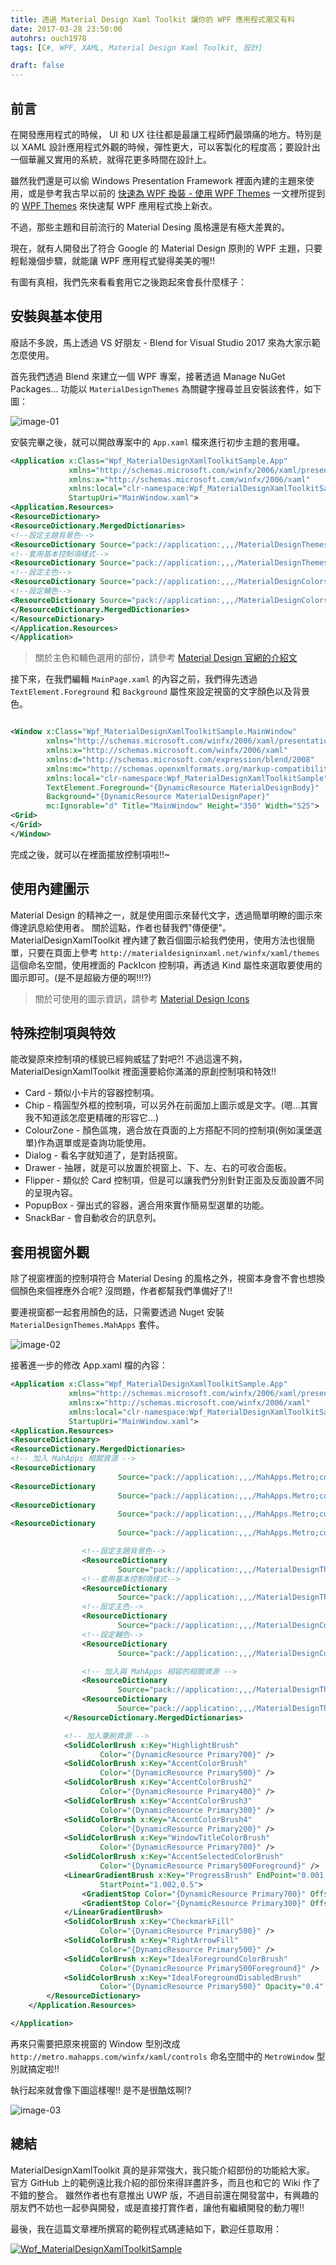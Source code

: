```yaml
---
title: 透過 Material Design Xaml Toolkit 讓你的 WPF 應用程式潮又有料
date: 2017-03-28 23:50:00
autohrs: ouch1978
tags: [C#, WPF, XAML, Material Design Xaml Toolkit, 設計]

draft: false
---
```


## 前言

在開發應用程式的時候， UI 和 UX 往往都是最讓工程師們最頭痛的地方。特別是以 XAML 設計應用程式外觀的時候，彈性更大，可以客製化的程度高；要設計出一個華麗又實用的系統，就得花更多時間在設計上。

雖然我們還是可以偷 Windows Presentation Framework 裡面內建的主題來使用，或是參考我古早以前的 [快速為 WPF 換裝 - 使用 WPF Themes][my-old-post] 一文裡所提到的 [WPF Themes][wpf-themes] 來快速幫 WPF 應用程式換上新衣。

不過，那些主題和目前流行的 Material Desing 風格還是有極大差異的。

現在，就有人開發出了符合 Google 的 Material Design 原則的 WPF 主題，只要輕鬆幾個步驟，就能讓 WPF 應用程式變得美美的喔!!

<!--truncate-->

[my-old-post]: https://dotblogs.com.tw/ouch1978/2011/03/10/wpf-introducing-wpf-themes
[wpf-themes]: http://wpfthemes.codeplex.com/

有圖有真相，我們先來看看套用它之後跑起來會長什麼樣子：

[image-00]: 00-material-design-xaml-toolkit-in-live.gif "套用 MaterialDesignXamlToolkit 的應用程式"

## 安裝與基本使用

廢話不多說，馬上透過 VS 好朋友 - Blend for Visual Studio 2017 來為大家示範怎麼使用。

首先我們透過 Blend 來建立一個 WPF 專案，接著透過 Manage NuGet Packages... 功能以 `MaterialDesignThemes` 為關鍵字搜尋並且安裝該套件，如下圖：

![image-01](01-install-through-nuget.png "搜尋並安裝 MaterialDesignThemes 套件")

安裝完畢之後，就可以開啟專案中的 `App.xaml` 檔來進行初步主題的套用囉。

```xml title="App.xaml"
<Application x:Class="Wpf_MaterialDesignXamlToolkitSample.App"
             xmlns="http://schemas.microsoft.com/winfx/2006/xaml/presentation"
             xmlns:x="http://schemas.microsoft.com/winfx/2006/xaml"
             xmlns:local="clr-namespace:Wpf_MaterialDesignXamlToolkitSample"
             StartupUri="MainWindow.xaml">
<Application.Resources>
<ResourceDictionary>
<ResourceDictionary.MergedDictionaries>
<!--設定主題背景色-->
<ResourceDictionary Source="pack://application:,,,/MaterialDesignThemes.Wpf;component/Themes/MaterialDesignTheme.Dark.xaml" />
<!--套用基本控制項樣式-->
<ResourceDictionary Source="pack://application:,,,/MaterialDesignThemes.Wpf;component/Themes/MaterialDesignTheme.Defaults.xaml" />
<!--設定主色-->
<ResourceDictionary Source="pack://application:,,,/MaterialDesignColors;component/Themes/Recommended/Primary/MaterialDesignColor.Red.xaml" />
<!--設定輔色-->
<ResourceDictionary Source="pack://application:,,,/MaterialDesignColors;component/Themes/Recommended/Accent/MaterialDesignColor.Red.xaml" />
</ResourceDictionary.MergedDictionaries>
</ResourceDictionary>
</Application.Resources>
</Application>
```

> 關於主色和輔色選用的部份，請參考 [Material Design 官網的介紹文][color-palette]

[color-palette]: https://material.io/guidelines/style/color.html#color-color-palette "Color palette"

接下來，在我們編輯 `MainPage.xaml` 的內容之前，我們得先透過 `TextElement.Foreground` 和 `Background` 屬性來設定視窗的文字顏色以及背景色。

```xml title="MainPage.xaml"

<Window x:Class="Wpf_MaterialDesignXamlToolkitSample.MainWindow"
        xmlns="http://schemas.microsoft.com/winfx/2006/xaml/presentation"
        xmlns:x="http://schemas.microsoft.com/winfx/2006/xaml"
        xmlns:d="http://schemas.microsoft.com/expression/blend/2008"
        xmlns:mc="http://schemas.openxmlformats.org/markup-compatibility/2006"
        xmlns:local="clr-namespace:Wpf_MaterialDesignXamlToolkitSample"
        TextElement.Foreground="{DynamicResource MaterialDesignBody}"
        Background="{DynamicResource MaterialDesignPaper}"
        mc:Ignorable="d" Title="MainWindow" Height="350" Width="525">
<Grid>
</Grid>
</Window>
```

完成之後，就可以在裡面擺放控制項啦!!~

## 使用內建圖示

Material Design 的精神之一，就是使用圖示來替代文字，透過簡單明瞭的圖示來傳達訊息給使用者。
關於這點，作者也替我們"傳便便"。 MaterialDesignXamlToolkit 裡內建了數百個圖示給我們使用，使用方法也很簡單，只要在頁面上參考 `http://materialdesigninxaml.net/winfx/xaml/themes` 這個命名空間，使用裡面的 PackIcon 控制項，再透過 Kind 屬性來選取要使用的圖示即可。(是不是超級方便的啊!!!?)

> 關於可使用的圖示資訊，請參考 [Material Design Icons][material-design-icons]

[material-design-icons]: https://materialdesignicons.com/ "Material Design Icons"

## 特殊控制項與特效

能改變原來控制項的樣貌已經夠威猛了對吧?! 不過這還不夠， MaterialDesignXamlToolkit 裡面還要給你滿滿的原創控制項和特效!!

- Card - 類似小卡片的容器控制項。
- Chip - 楕圓型外框的控制項，可以另外在前面加上圖示或是文字。(嗯...其實我不知道該怎麼更精確的形容它...)
- ColourZone - 顏色區塊，適合放在頁面的上方搭配不同的控制項(例如漢堡選單)作為選單或是查詢功能使用。
- Dialog - 看名字就知道了，是對話視窗。
- Drawer - 抽屜，就是可以放置於視窗上、下、左、右的可收合面板。
- Flipper - 類似於 Card 控制項，但是可以讓我們分別針對正面及反面設置不同的呈現內容。
- PopupBox - 彈出式的容器，適合用來實作簡易型選單的功能。
- SnackBar - 會自動收合的訊息列。

## 套用視窗外觀

除了視窗裡面的控制項符合 Material Desing 的風格之外，視窗本身會不會也想換個顏色來個裡應外合呢?
沒問題，作者都幫我們準備好了!!

要連視窗都一起套用顏色的話，只需要透過 Nuget 安裝 `MaterialDesignThemes.MahApps` 套件。

![image-02](02-install-materialdesignthemes-mahapps-package.png "透過 Nuget 安裝 MaterialDesignThemes.MahApps 套件")

接著進一步的修改 App.xaml 檔的內容：

```xml title="App.xaml"
<Application x:Class="Wpf_MaterialDesignXamlToolkitSample.App"
             xmlns="http://schemas.microsoft.com/winfx/2006/xaml/presentation"
             xmlns:x="http://schemas.microsoft.com/winfx/2006/xaml"
             xmlns:local="clr-namespace:Wpf_MaterialDesignXamlToolkitSample"
             StartupUri="MainWindow.xaml">
<Application.Resources>
<ResourceDictionary>
<ResourceDictionary.MergedDictionaries>
<!-- 加入 MahApps 相關資源 -->
<ResourceDictionary
                        Source="pack://application:,,,/MahApps.Metro;component/Styles/Controls.xaml" />
<ResourceDictionary
                        Source="pack://application:,,,/MahApps.Metro;component/Styles/Fonts.xaml" />
<ResourceDictionary
                        Source="pack://application:,,,/MahApps.Metro;component/Styles/Colors.xaml" />
<ResourceDictionary
                        Source="pack://application:,,,/MahApps.Metro;component/Styles/Accents/BaseDark.xaml" />

                <!--設定主題背景色-->
                <ResourceDictionary
                        Source="pack://application:,,,/MaterialDesignThemes.Wpf;component/Themes/MaterialDesignTheme.Dark.xaml" />
                <!--套用基本控制項樣式-->
                <ResourceDictionary
                        Source="pack://application:,,,/MaterialDesignThemes.Wpf;component/Themes/MaterialDesignTheme.Defaults.xaml" />
                <!--設定主色-->
                <ResourceDictionary
                        Source="pack://application:,,,/MaterialDesignColors;component/Themes/Recommended/Primary/MaterialDesignColor.Red.xaml" />
                <!--設定輔色-->
                <ResourceDictionary
                        Source="pack://application:,,,/MaterialDesignColors;component/Themes/Recommended/Accent/MaterialDesignColor.Red.xaml" />

                <!-- 加入與 MahApps 相容的相關資源 -->
                <ResourceDictionary
                        Source="pack://application:,,,/MaterialDesignThemes.MahApps;component/Themes/MaterialDesignTheme.MahApps.Fonts.xaml" />
                <ResourceDictionary
                        Source="pack://application:,,,/MaterialDesignThemes.MahApps;component/Themes/MaterialDesignTheme.MahApps.Flyout.xaml" />
            </ResourceDictionary.MergedDictionaries>

            <!-- 加入筆刷資源 -->
            <SolidColorBrush x:Key="HighlightBrush"
                    Color="{DynamicResource Primary700}" />
            <SolidColorBrush x:Key="AccentColorBrush"
                    Color="{DynamicResource Primary500}" />
            <SolidColorBrush x:Key="AccentColorBrush2"
                    Color="{DynamicResource Primary400}" />
            <SolidColorBrush x:Key="AccentColorBrush3"
                    Color="{DynamicResource Primary300}" />
            <SolidColorBrush x:Key="AccentColorBrush4"
                    Color="{DynamicResource Primary200}" />
            <SolidColorBrush x:Key="WindowTitleColorBrush"
                    Color="{DynamicResource Primary700}" />
            <SolidColorBrush x:Key="AccentSelectedColorBrush"
                    Color="{DynamicResource Primary500Foreground}" />
            <LinearGradientBrush x:Key="ProgressBrush" EndPoint="0.001,0.5"
                    StartPoint="1.002,0.5">
                <GradientStop Color="{DynamicResource Primary700}" Offset="0" />
                <GradientStop Color="{DynamicResource Primary300}" Offset="1" />
            </LinearGradientBrush>
            <SolidColorBrush x:Key="CheckmarkFill"
                    Color="{DynamicResource Primary500}" />
            <SolidColorBrush x:Key="RightArrowFill"
                    Color="{DynamicResource Primary500}" />
            <SolidColorBrush x:Key="IdealForegroundColorBrush"
                    Color="{DynamicResource Primary500Foreground}" />
            <SolidColorBrush x:Key="IdealForegroundDisabledBrush"
                    Color="{DynamicResource Primary500}" Opacity="0.4" />
        </ResourceDictionary>
    </Application.Resources>

</Application>

```

再來只需要把原來視窗的 Window 型別改成 `http://metro.mahapps.com/winfx/xaml/controls` 命名空間中的 `MetroWindow` 型別就搞定啦!!

執行起來就會像下圖這樣喔!! 是不是很酷炫啊!?

![image-03](03-apply-material-design-themes-mahapps.png "套用 MaterialDesignThemes.MahApps 後的視窗樣貌")

## 總結

MaterialDesignXamlToolkit 真的是非常強大，我只能介紹部份的功能給大家。
官方 GitHub 上的範例遠比我介紹的部份來得詳盡許多，而且也和它的 Wiki 作了不錯的整合。
雖然作者也有意推出 UWP 版，不過目前還在開發當中，有興趣的朋友們不妨也一起參與開發，或是直接打賞作者，讓他有繼續開發的動力喔!!

最後，我在這篇文章裡所撰寫的範例程式碼連結如下，歡迎任意取用：

[![Wpf_MaterialDesignXamlToolkitSample](/img/source-code.png)](https://github.com/Ouch1978/Wpf_MaterialDesignXamlToolkitSample/)
